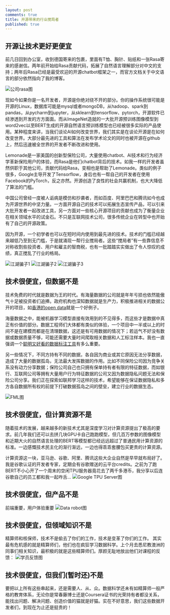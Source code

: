 ```yaml
---
layout: post
comments: true
title: 开源带来的行业搅局者
published: true
---
```


## 开源让技术更好更便宜

前几日回到办公室，收到德国寄来的包裹，里面有T恤、胸针、贴纸和一张Rasa寄来的感谢信。两年前开始给Rasa贡献代码，拓展了自然语言理解部分对中文的支持；两年后Rasa已经是最受欢迎的开源chatbot框架之一，而官方文档关于中文语言的部分依然指向了我的博客。

![公司rasa图]()

现如今如果你是一名开发者，开源是你绝对绕不开的部分。你的操作系统很可能是开源的Linux，数据库可能是mysql或者mongoDB，从hadoop、spark到pandas，从pycharm到jupyter，从sklearn到tensorflow、pytorch，开源软件已经渗透到开发的方方面面。而从ImageNet造就的一大批开源预训练图像模型到word2vec以至BERT生成的开源自然语言预训练模型也已经被很多实际的产品使用。某种程度来讲，当我们谈论AI如何改变世界，我们其实是在谈论开源是在如何改变世界。大部分最先进的工具和算法在发布学术论文的同时也被开源在github上，然后迅速被全世界的开发者不断改进和使用。

Lemonade是一家美国的创新型保险公司，大量使用chatbot、AI技术和行为经济学革新保险用户的体验，而Rasa是他们chatbot背后的技术。如我一样的开发者虽然供职于其他公司，贡献代码给Rasa，变相也是帮助了Lemonade。类似的例子很多，Google主导开发了Tensorflow，身后也有一帮自己的开发者在使用Facebook的PyTorch，反之亦然。开源创造了良性的社会共赢机制，也大大降低了算法的门槛。

中国公司曾经一度被人诟病是模仿和抄袭者，而如百度、阿里巴巴和腾讯如今也成为开源世界的中坚力量。一方面开源自己的技术可以拓展生态宣传产品，可以引来大批开发者一起改进工具，另一方面对一些核心开源项目的贡献也成为了衡量企业在相关领域水平的试金石。不只是互联网技术公司，很多传统企业在转型中也开始有了自己的开源政策。

因为开源，一个初学者也可以在短时间内使用到最先进的技术。技术的门槛已经越来越低乃至到无门槛，于是就涌现一帮行业搅局者。这些“搅局者”有一些靠信息不对称收割些投资者、用户和雇主的智商税，也有一批踏踏实实做出了令人惊叹的成绩，真正搅乱了行业的格局。

![江湖骗子1]()
![江湖骗子2]()
![江湖骗子3]()

## 技术很便宜，但数据不是

技术免费的时代就是数据为王的时代。有海量数据的公司就是年年亏损也依然能傲气十足被投资者们追捧。政府机构也深知数据就是生产力，积极推进相关的数据公开的项目，如[香港的open data](https://www.opendatahk.com/)就是一个好例子。

海量数据之中，能被机器学习模型直接有效用到的不见得多，而这些才是数据中真正有价值的部分。数据工程师们大体都有类似的体验，一个项目中一半或以上的时间不是在建模而都是在清理数据，这还是有可用数据的情况下；若运气不好没有数据或数据质量不够，可能还需要大量时间爬取相关数据和人工标注样本。我也一直强调一个[聪明又好看的数据标注工具](http://www.crownpku.com/2017/11/09/%E6%9E%84%E6%83%B3-%E4%B8%AD%E6%96%87%E6%96%87%E6%9C%AC%E6%A0%87%E6%B3%A8%E5%B7%A5%E5%85%B7.html)有多么重要。

另一些情况下，不同方持有不同的数据，各自因为商业或其它原因无法分享数据，造成了大量的数据孤岛，无法最大发挥数据的作用。比如不同保险公司因为竞争关系没有动力分享数据；保险公司自己也只拥有保单持有者有限的特征数据，而如银行、互联网公司等拥有大量用户行为特征数据的公司又因为数据隐私问题无法和保险公司分享。我们正在探索如联邦学习这样的技术，希望能够在保证数据隐私和多方各自数据所有权的前提下打破数据孤岛之间的壁垒，建立行业的数据生态。

![FML图]()

## 技术很便宜，但计算资源不是

随着技术的发展，越来越多的新技术尤其是深度学习对计算资源提出了极高的要求。前几年我们还可以去拼几块GPU卡自己跑跑模型，但几百万参数的图像模型和近期大火的自然语言处理的BERT等模型都已经远远超过了普通民用计算资源的标准。一边感慨技术民主化的渐行渐远，一边也得乖乖套腰包买更贵的计算资源。

计算资源这一块，亚马逊、谷歌、阿里、腾讯这些大企业自然是早早就布局好了。我是谷歌认证的开发者专家，定期会有谷歌赠送的云平台credits。之前为了跑BERT不小心开了一个周末的空闲TPU服务器竟花去了两千多港币，我分享以后连谷歌自己的员工都和我一起咋舌...
![Google TPU Server图]()

## 技术很便宜，但产品不是

前端重要，用户体验重要
![Data robot图]()

## 技术很便宜，但领域知识不是

精算师和核保师，技术不是偷去了你们的工作，技术是变革了你们的工作。
其实最有危机感的就是精算师们，他们也在疯狂学习数据科学。上个月去悉尼教澳洲的同事们相关知识，最积极的就是这些精算师们。厚颜无耻地放出他们对课程的反馈：
![学员反馈图]()

## 技术很便宜，但我们(暂时还)不是

要把以上所有这些串起来，还是需要人、从、众。数据科学还未有如精算师一般严格的教育体系，无论你是常春藤博士还是Coursera证书的光荣持有者都没关系，能找出问题、解决问题、创造价值的猫就是好猫。实在不好意思，我们这些数据开发者们，到现在为止还是挺贵的！




